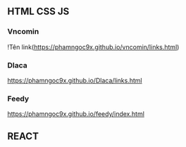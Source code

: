 ## HTML CSS JS

### Vncomin

!Tên link(https://phamngoc9x.github.io/vncomin/links.html)

### Dlaca

https://phamngoc9x.github.io/Dlaca/links.html

### Feedy

https://phamngoc9x.github.io/feedy/index.html

## REACT
